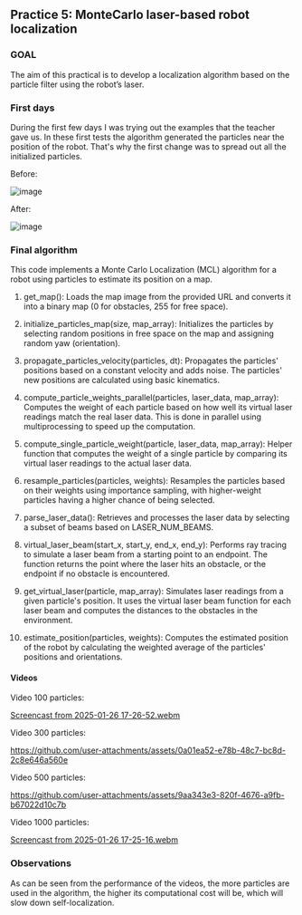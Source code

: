 ## Practice 5: MonteCarlo laser-based robot localization

### GOAL

The aim of this practical is to develop a localization algorithm based on the particle filter using the robot’s laser.

### First days

During the first few days I was trying out the examples that the teacher gave us. In these first tests the algorithm generated the particles near the position of the robot. That's why the first change was to spread out all the initialized particles.

Before:

![image](https://github.com/user-attachments/assets/be134b4a-b3d2-492f-a1f1-b73edade4292)

After:

![image](https://github.com/user-attachments/assets/b9a1d542-fa06-4d3e-9ed4-7890c848eebf)



### Final algorithm

This code implements a Monte Carlo Localization (MCL) algorithm for a robot using particles to estimate its position on a map.

  1. get_map(): Loads the map image from the provided URL and converts it into a binary map (0 for obstacles, 255 for free space).

  2. initialize_particles_map(size, map_array): Initializes the particles by selecting random positions in free space on the map and assigning random yaw (orientation).

  3. propagate_particles_velocity(particles, dt): Propagates the particles' positions based on a constant velocity and adds noise. The particles' new positions are calculated using basic kinematics.

  4. compute_particle_weights_parallel(particles, laser_data, map_array): Computes the weight of each particle based on how well its virtual laser readings match the real laser data. This is done in parallel using multiprocessing to speed up the computation.

  5. compute_single_particle_weight(particle, laser_data, map_array): Helper function that computes the weight of a single particle by comparing its virtual laser readings to the actual laser data.

  6. resample_particles(particles, weights): Resamples the particles based on their weights using importance sampling, with higher-weight particles having a higher chance of being selected.

  7. parse_laser_data(): Retrieves and processes the laser data by selecting a subset of beams based on LASER_NUM_BEAMS.

  8. virtual_laser_beam(start_x, start_y, end_x, end_y): Performs ray tracing to simulate a laser beam from a starting point to an endpoint. The function returns the point where the laser hits an obstacle, or the endpoint if no obstacle is encountered.

  9. get_virtual_laser(particle, map_array): Simulates laser readings from a given particle's position. It uses the virtual laser beam function for each laser beam and computes the distances to the obstacles in the environment.

  10. estimate_position(particles, weights): Computes the estimated position of the robot by calculating the weighted average of the particles' positions and orientations.

#### Videos

Video 100 particles:


[Screencast from 2025-01-26 17-26-52.webm](https://github.com/user-attachments/assets/d90071a0-db00-406e-a4f6-bb346f2f6133)

Video 300 particles:



https://github.com/user-attachments/assets/0a01ea52-e78b-48c7-bc8d-2c8e646a560e



Video 500 particles:



https://github.com/user-attachments/assets/9aa343e3-820f-4676-a9fb-b67022d10c7b


Video 1000 particles:



[Screencast from 2025-01-26 17-25-16.webm](https://github.com/user-attachments/assets/8d18f1b0-b741-4102-b1cd-7845bd4fc64b)



### Observations

As can be seen from the performance of the videos, the more particles are used in the algorithm, the higher its computational cost will be, which will slow down self-localization.
